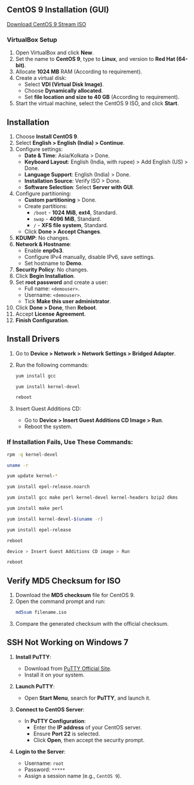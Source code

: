 ## CentOS 9 Installation (GUI)
[Download CentOS 9 Stream ISO](https://mirror.stream.centos.org/9-stream/BaseOS/x86_64/iso/CentOS-Stream-9-20250210.0-x86_64-dvd1.iso)

### VirtualBox Setup

1. Open VirtualBox and click **New**.
2. Set the name to **CentOS 9**, type to **Linux**, and version to **Red Hat (64-bit)**.
3. Allocate **1024 MB** RAM (According to requirement).
4. Create a virtual disk:
   - Select **VDI (Virtual Disk Image)**.
   - Choose **Dynamically allocated**.
   - Set **file location and size to 40 GB** (According to requirement).
5. Start the virtual machine, select the CentOS 9 ISO, and click **Start**.

## Installation

1. Choose **Install CentOS 9**.
2. Select **English > English (India) > Continue**.
3. Configure settings:
   - **Date & Time**: Asia/Kolkata > Done.
   - **Keyboard Layout**: English (India, with rupee) > Add English (US) > Done.
   - **Language Support**: English (India) > Done.
   - **Installation Source**: Verify ISO > Done.
   - **Software Selection**: Select **Server with GUI**.
4. Configure partitioning:
   - **Custom partitioning** > Done.
   - Create partitions:
     - `/boot` - **1024 MiB**, **ext4**, Standard.
     - `swap` - **4096 MiB**, Standard.
     - `/` - **XFS file system**, Standard.
   - Click **Done > Accept Changes**.
5. **KDUMP**: No changes.
6. **Network & Hostname**:
   - Enable **enp0s3**.
   - Configure IPv4 manually, disable IPv6, save settings.
   - Set hostname to **Demo**.
7. **Security Policy**: No changes.
8. Click **Begin Installation**.
9. Set **root password** and create a user:
   - Full name: `<demouser>`.
   - Username: `<demouser>`.
   - Tick **Make this user administrator**.
10. Click **Done > Done**, then **Reboot**.
11. Accept **License Agreement**.
12. **Finish Configuration**.

## Install Drivers

1. Go to **Device > Network > Network Settings > Bridged Adapter**.
2. Run the following commands:
   ```bash
   yum install gcc
   ```
   
   ```bash
   yum install kernel-devel
   ```

   ```bash
   reboot
   ```
   
4. Insert Guest Additions CD:
   - Go to **Device > Insert Guest Additions CD Image > Run**.
   - Reboot the system.

### If Installation Fails, Use These Commands:

```bash
rpm -q kernel-devel
```

```bash
uname -r
```

```bash
yum update kernel-*
```

```bash
yum install epel-release.noarch
```

```bash
yum install gcc make perl kernel-devel kernel-headers bzip2 dkms
```

```bash
yum install make perl
```

```bash
yum install kernel-devel-$(uname -r)
```

```bash
yum install epel-release
```

```bash
reboot
```

```bash
device > Insert Guest Additions CD image > Run
```

```bash
reboot
```

## Verify MD5 Checksum for ISO

1. Download the **MD5 checksum** file for CentOS 9.
2. Open the command prompt and run:
   ```bash
   md5sum filename.iso
   ```
3. Compare the generated checksum with the official checksum.

## SSH Not Working on Windows 7

1. **Install PuTTY**:
   - Download from [PuTTY Official Site](https://www.chiark.greenend.org.uk/~sgtatham/putty/latest.html).
   - Install it on your system.

2. **Launch PuTTY**:
   - Open **Start Menu**, search for **PuTTY**, and launch it.

3. **Connect to CentOS Server**:
   - In **PuTTY Configuration**:
     - Enter the **IP address** of your CentOS server.
     - Ensure **Port 22** is selected.
     - Click **Open**, then accept the security prompt.

4. **Login to the Server**:
   - Username: `root`
   - Password: `*****`
   - Assign a session name (e.g., `CentOS 9`).
